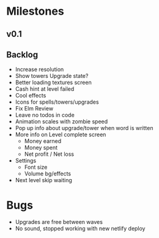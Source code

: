 # Milestones

## v0.1

## Backlog

* Increase resolution
* Show towers Upgrade state?
* Better loading textures screen
* Cash hint at level failed
* Cool effects
* Icons for spells/towers/upgrades
* Fix Elm Review
* Leave no todos in code
* Animation scales with zombie speed
* Pop up info about upgrade/tower when word is written
* More info on Level complete screen
    * Money earned
    * Money spent
    * Net profit / Net loss
* Settings
    * Font size
    * Volume bg/effects
* Next level skip waiting

# Bugs

* Upgrades are free between waves
* No sound, stopped working with new netlify deploy

